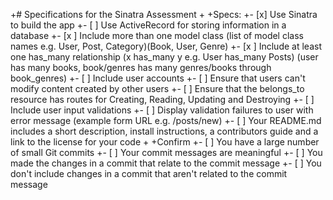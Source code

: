 +# Specifications for the Sinatra Assessment
 +
 +Specs:
 +- [x] Use Sinatra to build the app
 +- [ ] Use ActiveRecord for storing information in a database
 +- [x ] Include more than one model class (list of model class names e.g. User, Post, Category)(Book, User, Genre)
 +- [x ] Include at least one has_many relationship (x has_many y e.g. User has_many Posts) (user has many books, book/genres has many genres/books through book_genres)
 +- [ ] Include user accounts
 +- [ ] Ensure that users can't modify content created by other users
 +- [ ] Ensure that the belongs_to resource has routes for Creating, Reading, Updating and Destroying
 +- [ ] Include user input validations
 +- [ ] Display validation failures to user with error message (example form URL e.g. /posts/new)
 +- [ ] Your README.md includes a short description, install instructions, a contributors guide and a link to the license for your code
 +
 +Confirm
 +- [ ] You have a large number of small Git commits
 +- [ ] Your commit messages are meaningful
 +- [ ] You made the changes in a commit that relate to the commit message
 +- [ ] You don't include changes in a commit that aren't related to the commit message
